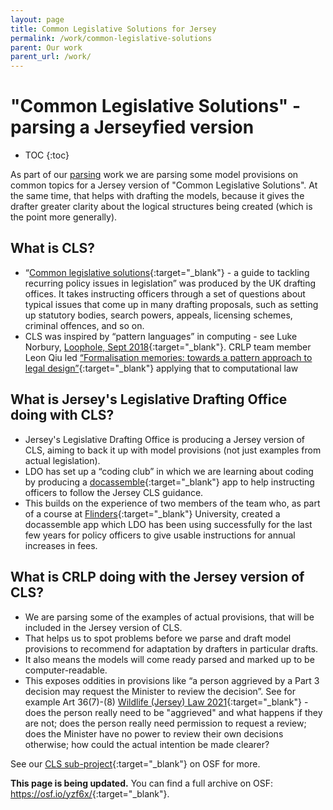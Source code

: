 ```yaml
---
layout: page
title: Common Legislative Solutions for Jersey
permalink: /work/common-legislative-solutions
parent: Our work
parent_url: /work/
---
```


# "Common Legislative Solutions" - parsing a Jerseyfied version

* TOC 
{:toc}

As part of our [parsing](/parsing-exercises) work we are parsing some model provisions on common topics for a Jersey version of "Common Legislative Solutions". At the same time, that helps with drafting the models, because it gives the drafter greater clarity about the logical structures being created (which is the point more generally).

## What is CLS?
* “[Common legislative solutions](https://www.gov.uk/government/publications/common-legislative-solutions-a-guide-to-tackling-recurring-policy-issues-in-legislation){:target="_blank"} - a guide to tackling recurring policy issues in legislation” was produced by the UK drafting offices. It takes instructing officers through a set of questions about typical issues that come up in many drafting proposals, such as setting up statutory bodies, search powers, appeals, licensing schemes, criminal offences, and so on. 
* CLS was inspired by “pattern languages” in computing - see Luke Norbury, [Loophole, Sept 2018](https://www.calc.ngo/publications/loopholes){:target="_blank"}. CRLP team member Leon Qiu led [“Formalisation memories: towards a pattern approach to legal design”](https://jusletter-it.weblaw.ch/issues/2024/28-Maerz-2024/formalisation-memori_15306e8304.html__ONCE&login=false){:target="_blank"} applying that to computational law

## What is Jersey's Legislative Drafting Office doing with CLS?
* Jersey's Legislative Drafting Office is producing a Jersey version of CLS, aiming to back it up with model provisions (not just examples from actual legislation).
* LDO has set up a “coding club” in which we are learning about coding by producing a [docassemble](https://docassemble.org/){:target="_blank"} app to help instructing officers to follow the Jersey CLS guidance.
* This builds on the experience of two members of the team who, as part of a course at [Flinders](https://docassemble.flinders.edu.au/interview?i=docassemble.FlindersUniDocassembleFrontPage:data/questions/main.yml){:target="_blank"} University, created a docassemble app which LDO has been using successfully for the last few years for policy officers to give usable instructions for annual increases in fees.

## What is CRLP doing with the Jersey version of CLS?
* We are parsing some of the examples of actual provisions, that will be included in the Jersey version of CLS.
* That helps us to spot problems before we parse and draft model provisions to recommend for adaptation by drafters in particular drafts.
* It also means the models will come ready parsed and marked up to be computer-readable.
* This exposes oddities in provisions like “a person aggrieved by a Part 3 decision may request the Minister to review the decision”. See for example Art 36(7)-(8) [Wildlife (Jersey) Law 2021](https://www.jerseylaw.je/laws/current/Pages/02.950.aspx){:target="_blank"} - does the person really need to be "aggrieved" and what happens if they are not; does the person really need permission to request a review; does the Minister have no power to review their own decisions otherwise; how could the actual intention be made clearer?

See our [CLS sub-project](https://osf.io/ywq82/){:target="_blank"} on OSF for more.

**This page is being updated.** You can find a full archive on OSF: <https://osf.io/yzf6x/>{:target="_blank"}.
